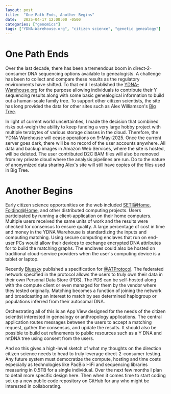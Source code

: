 ```yaml
---
layout: post
title:  "One Path Ends, Another Begins"
date:   2025-04-17 12:00:00 -0500
categories: ["genomics"]
tags: ["YDNA-Warehouse.org", "citizen science", "genetic genealogy"]
---
```


# One Path Ends

Over the last decade, there has been a tremendous boom in direct-2-consumer DNA sequencing options available to genealogists.
A challenge has been to collect and compare these results as the regulatory environments have shifted.  To that end I
established the [YDNA-Warehouse.org](https://ydna-warehouse.org/subject) for the purpose allowing individuals to contribute
their Y sequencing results along with some basic genealogical information to build out a human-scale family tree.  To support
other citizen scientists, the site has long provided the data for other sites such as Alex Williamson's [Big Tree](https://www.ytree.net).

In light of current world uncertainties, I made the decision that combined risks out-weigh the ability to keep funding a
very large hobby project with multiple terabytes of various storage classes in the cloud.  Therefore, the YDNA Warehouse
will cease operations on 9-May-2025.  Once the current server goes dark, there will be no record of the user accounts anywhere.
All data and backup images in Amazon Web Services, where the site is hosted, will be deleted.  The user contributed D2C
BAM files will also be removed from my private cloud where the analysis pipelines are run.  Do to the nature of anonymized 
data sharing Alex's site will still have copies of the files used in Big Tree.

# Another Begins

Early citizen science opportunities on the web included [SETI@Home](https://archive.org/details/0x-0_20221225), 
[Folding@Home](https://foldingathome.org), and other distributed computing projects.  Users participated by running a 
client-application on their home computers.  Multiple users received the same units of work and the results were checked
for consensus to ensure quality.  A large percentage of cost in time and money in the YDNA Warehouse is standardizing the
inputs and computing matching.  Using secure computing enclaves that run on end-user PCs would allow their devices to
exchange encrypted DNA attributes for to build the matching graphs.  The enclaves could also be hosted on traditional
cloud-service providers when the user's computing device is a tablet or laptop.

Recently [Bluesky](https://bsky.app) published a specification for [@ATProtocol](https://atproto.com).  The federated 
network specified in the protocol allows the users to truly own their data in their own Personal Data Store (PDS).  The
PDS can be self-hosted along with the compute client or even managed for them by the vendor where they tested originally.
Matching becomes a function of joining the network and broadcasting an interest to match by sex determined haplogroup or
populations inferred from their autosomal DNA.

Orchestrating all of this is an App View designed for the needs of the citizen scientist interested in genealogy or anthropology
applications.  The central application routes messages between the users to accept a matching request, gather the consensus,
and update the results.  It should also be possible to build out refinements to public resources such as a Y DNA and mtDNA
tree using consent from the users.

And so this gives a high-level sketch of what my thoughts on the direction citizen science needs to head to truly leverage
direct-2-consumer testing.  Any future system must democratize the compute, hosting and time costs especially as technologies
like PacBio HiFi and sequencing libraries measuring in 0.5TB for a single individual.  Over the next few months I plan to
detail more specific design here.  Then when it comes time to start coding set up a new public code repository on GitHub for
any who might be interested in collaborating.